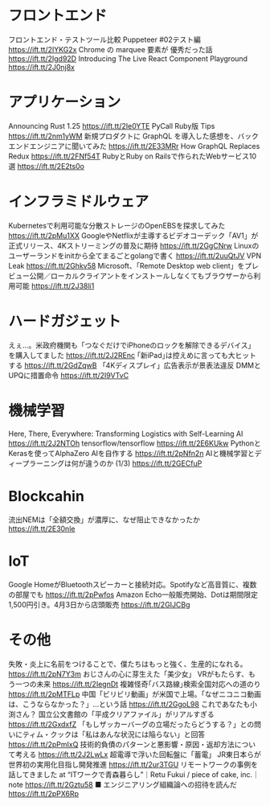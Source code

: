 # フロントエンド
フロントエンド・テストツール比較 Puppeteer #02テスト編 https://ift.tt/2IYKG2x
Chrome の marquee 要素が 優秀だった話 https://ift.tt/2Igd92D
Introducing The Live React Component Playground https://ift.tt/2J0nj8x

# アプリケーション
Announcing Rust 1.25 https://ift.tt/2Ie0YTE
PyCall Ruby版 Tips https://ift.tt/2nm1yWM
新規プロダクトに GraphQL を導入した感想を、バックエンドエンジニアに聞いてみた https://ift.tt/2E33MRr
How GraphQL Replaces Redux https://ift.tt/2FNf54T
RubyとRuby on Railsで作られたWebサービス10選 https://ift.tt/2E2ts0o

# インフラミドルウェア
Kubernetesで利用可能な分散ストレージのOpenEBSを探求してみた https://ift.tt/2pMu1XX
GoogleやNetflixが主導するビデオコーデック「AV1」が正式リリース、4Kストリーミングの普及に期待 https://ift.tt/2GgCNrw
Linuxのユーザーランドをinitから全てまるごとgolangで書く https://ift.tt/2uuQtJV
VPN Leak https://ift.tt/2Ghkv58
Microsoft、「Remote Desktop web client」をプレビュー公開／ローカルクライアントをインストールしなくてもブラウザーから利用可能 https://ift.tt/2J38li1

# ハードガジェット
えぇ…。米政府機関も「つなぐだけでiPhoneのロックを解除できるデバイス」を購入してました https://ift.tt/2J2REnc
｢新iPad｣は控えめに言っても大ヒットする https://ift.tt/2GdZqwB
「4Kディスプレイ」広告表示が景表法違反 DMMとUPQに措置命令 https://ift.tt/2I9VTvC

# 機械学習
Here, There, Everywhere: Transforming Logistics with Self-Learning AI https://ift.tt/2J2NTOh
tensorflow/tensorflow https://ift.tt/2E6KUkw
PythonとKerasを使ってAlphaZero AIを自作する https://ift.tt/2pNfn2n
AIと機械学習とディープラーニングは何が違うのか (1/3) https://ift.tt/2GECfuP

# Blockcahin
流出NEMは「全額交換」が濃厚に、なぜ阻止できなかったか https://ift.tt/2E30nle

# IoT
Google HomeがBluetoothスピーカーと接続対応。Spotifyなど高音質に、複数の部屋でも https://ift.tt/2pPwfos
Amazon Echo一般販売開始、Dotは期間限定1,500円引き。4月3日から店頭販売 https://ift.tt/2GIJCBg

# その他
失敗・炎上に名前をつけることで、僕たちはもっと強く、生産的になれる。 https://ift.tt/2pN7Y3m
おじさんの心に芽生えた「美少女」 VRがもたらす、もう一つの未来 https://ift.tt/2IegnDt
複雑怪奇｢バス路線｣検索全国対応への道のり https://ift.tt/2pMTFLp
中国「ビリビリ動画」が米国で上場。「なぜニコニコ動画は、こうならなかった？」…という話 https://ift.tt/2GgoL98
これであなたも小渕さん？ 国立公文書館の「平成クリアファイル」がリアルすぎる https://ift.tt/2GxdxfZ
「もしザッカーバーグの立場だったらどうする？」との問いにティム・クックは「私はあんな状況には陥らない」と回答 https://ift.tt/2pPmIxQ
技術的負債のパターンと悪影響・原因・返却方法について考える https://ift.tt/2J2LwLx
超電導で浮いた回転盤に「蓄電」 JR東日本らが世界初の実用化目指し開発推進 https://ift.tt/2ur3TGU
リモートワークの事例を話してきました at “ITワークで青森暮らし”｜Retu Fukui / piece of cake, inc.｜note https://ift.tt/2Gztu58
■ エンジニアリング組織論への招待を読んだ https://ift.tt/2pPX6Rp
